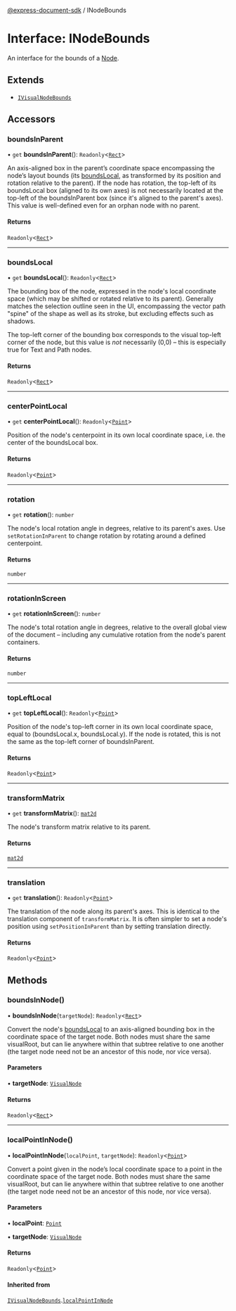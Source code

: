 [@express-document-sdk](../overview.md) / INodeBounds

# Interface: INodeBounds

An interface for the bounds of a [Node](../classes/node.md).

## Extends

-   [`IVisualNodeBounds`](i-visual-node-bounds.md)

## Accessors

### boundsInParent

• `get` **boundsInParent**(): `Readonly`<[`Rect`](rect.md)\>

An axis-aligned box in the parent’s coordinate space encompassing the node’s layout bounds (its
[boundsLocal](i-visual-node-bounds.md#boundslocal), as transformed by its position and rotation relative to the parent). If the node has
rotation, the top-left of its boundsLocal box (aligned to its own axes) is not necessarily located at the
top-left of the boundsInParent box (since it's aligned to the parent's axes). This value is well-defined
even for an orphan node with no parent.

#### Returns

`Readonly`<[`Rect`](rect.md)\>

---

### boundsLocal

• `get` **boundsLocal**(): `Readonly`<[`Rect`](rect.md)\>

The bounding box of the node, expressed in the node's local coordinate space (which may be shifted or rotated
relative to its parent). Generally matches the selection outline seen in the UI, encompassing the vector path
"spine" of the shape as well as its stroke, but excluding effects such as shadows.

The top-left corner of the bounding box corresponds to the visual top-left corner of the node, but this value is
*not* necessarily (0,0) – this is especially true for Text and Path nodes.

#### Returns

`Readonly`<[`Rect`](rect.md)\>

---

### centerPointLocal

• `get` **centerPointLocal**(): `Readonly`<[`Point`](point.md)\>

Position of the node's centerpoint in its own local coordinate space, i.e. the center of the boundsLocal box.

#### Returns

`Readonly`<[`Point`](point.md)\>

---

### rotation

• `get` **rotation**(): `number`

The node's local rotation angle in degrees, relative to its parent's axes. Use `setRotationInParent` to
change rotation by rotating around a defined centerpoint.

#### Returns

`number`

---

### rotationInScreen

• `get` **rotationInScreen**(): `number`

The node's total rotation angle in degrees, relative to the overall global view of the document – including any
cumulative rotation from the node's parent containers.

#### Returns

`number`

---

### topLeftLocal

• `get` **topLeftLocal**(): `Readonly`<[`Point`](point.md)\>

Position of the node's top-left corner in its own local coordinate space, equal to (boundsLocal.x,
boundsLocal.y). If the node is rotated, this is not the same as the top-left corner of
boundsInParent.

#### Returns

`Readonly`<[`Point`](point.md)\>

---

### transformMatrix

• `get` **transformMatrix**(): [`mat2d`](https://glmatrix.net/docs/module-mat2d.html)

The node's transform matrix relative to its parent.

#### Returns

[`mat2d`](https://glmatrix.net/docs/module-mat2d.html)

---

### translation

• `get` **translation**(): `Readonly`<[`Point`](point.md)\>

The translation of the node along its parent's axes. This is identical to the translation component of
`transformMatrix`. It is often simpler to set a node's position using `setPositionInParent` than by
setting translation directly.

#### Returns

`Readonly`<[`Point`](point.md)\>

## Methods

### boundsInNode()

• **boundsInNode**(`targetNode`): `Readonly`<[`Rect`](rect.md)\>

Convert the node's [boundsLocal](i-visual-node-bounds.md#boundslocal) to an axis-aligned bounding box in the coordinate space of the target
node. Both nodes must share the same visualRoot, but can lie anywhere within that subtree
relative to one another (the target node need not be an ancestor of this node, nor vice versa).

#### Parameters

• **targetNode**: [`VisualNode`](../classes/visual-node.md)

#### Returns

`Readonly`<[`Rect`](rect.md)\>

---

### localPointInNode()

• **localPointInNode**(`localPoint`, `targetNode`): `Readonly`<[`Point`](point.md)\>

Convert a point given in the node’s local coordinate space to a point in the coordinate space of the target node.
Both nodes must share the same visualRoot, but can lie anywhere within that subtree relative to one
another (the target node need not be an ancestor of this node, nor vice versa).

#### Parameters

• **localPoint**: [`Point`](point.md)

• **targetNode**: [`VisualNode`](../classes/visual-node.md)

#### Returns

`Readonly`<[`Point`](point.md)\>

#### Inherited from

[`IVisualNodeBounds`](i-visual-node-bounds.md).[`localPointInNode`](i-visual-node-bounds.md#localpointinnode)

